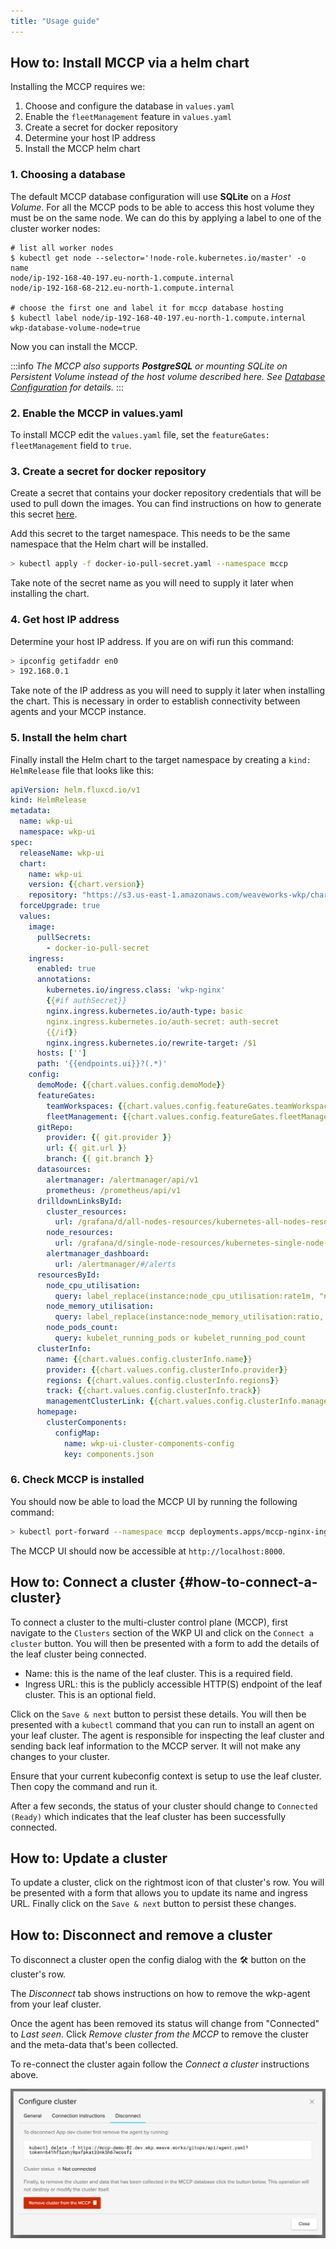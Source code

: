 ```yaml
---
title: "Usage guide"
---
```


## How to: Install MCCP via a helm chart

Installing the MCCP requires we:

1. Choose and configure the database in `values.yaml`
2. Enable the `fleetManagement` feature in `values.yaml`
3. Create a secret for docker repository
4. Determine your host IP address
5. Install the MCCP helm chart

### 1. Choosing a database

The default MCCP database configuration will use **SQLite** on a _Host Volume_. For all the MCCP pods to be able to access this host volume they must be on the same node. We can do this by applying a label to one of the cluster worker nodes:

``` console
# list all worker nodes
$ kubectl get node --selector='!node-role.kubernetes.io/master' -o name
node/ip-192-168-40-197.eu-north-1.compute.internal
node/ip-192-168-68-212.eu-north-1.compute.internal

# choose the first one and label it for mccp database hosting
$ kubectl label node/ip-192-168-40-197.eu-north-1.compute.internal wkp-database-volume-node=true
```

Now you can install the MCCP.

:::info
_The MCCP also supports **PostgreSQL** or mounting SQLite on Persistent Volume instead of the host volume described here. See [Database Configuration](./database-configuration) for details._
:::

### 2. Enable the MCCP in values.yaml

To install  MCCP edit the `values.yaml` file, set the `featureGates: fleetManagement`
field to `true`.

### 3. Create a secret for docker repository

Create a secret that contains your docker repository credentials that will be used to pull down the images. You can find instructions on how to generate this secret [here](https://kubernetes.io/docs/tasks/configure-pod-container/pull-image-private-registry/).

Add this secret to the target namespace. This needs to be the same namespace that the Helm chart will be installed.

```bash
> kubectl apply -f docker-io-pull-secret.yaml --namespace mccp
```

Take note of the secret name as you will need to supply it later when installing the chart.

### 4. Get host IP address

Determine your host IP address. If you are on wifi run this command:

```bash
> ipconfig getifaddr en0
> 192.168.0.1
```

Take note of the IP address as you will need to supply it later when installing the chart. This is necessary in order to establish connectivity between agents and your MCCP instance.

### 5. Install the helm chart

Finally install the Helm chart to the target namespace by creating a `kind: HelmRelease` file that looks like this:

```yaml
apiVersion: helm.fluxcd.io/v1
kind: HelmRelease
metadata:
  name: wkp-ui
  namespace: wkp-ui
spec:
  releaseName: wkp-ui
  chart:
    name: wkp-ui
    version: {{chart.version}}
    repository: "https://s3.us-east-1.amazonaws.com/weaveworks-wkp/charts/"
  forceUpgrade: true
  values:
    image:
      pullSecrets:
        - docker-io-pull-secret
    ingress:
      enabled: true
      annotations:
        kubernetes.io/ingress.class: 'wkp-nginx'
        {{#if authSecret}}
        nginx.ingress.kubernetes.io/auth-type: basic
        nginx.ingress.kubernetes.io/auth-secret: auth-secret
        {{/if}}
        nginx.ingress.kubernetes.io/rewrite-target: /$1
      hosts: ['']
      path: '{{endpoints.ui}}?(.*)'
    config:
      demoMode: {{chart.values.config.demoMode}}
      featureGates:
        teamWorkspaces: {{chart.values.config.featureGates.teamWorkspaces}}
        fleetManagement: {{chart.values.config.featureGates.fleetManagement}}
      gitRepo:
        provider: {{ git.provider }}
        url: {{ git.url }}
        branch: {{ git.branch }}
      datasources:
        alertmanager: /alertmanager/api/v1
        prometheus: /prometheus/api/v1
      drilldownLinksById:
        cluster_resources:
          url: /grafana/d/all-nodes-resources/kubernetes-all-nodes-resources
        node_resources:
          url: /grafana/d/single-node-resources/kubernetes-single-node-resources
        alertmanager_dashboard:
          url: /alertmanager/#/alerts
      resourcesById:
        node_cpu_utilisation:
          query: label_replace(instance:node_cpu_utilisation:rate1m, "node", "$1", "instance", "(.*)")
        node_memory_utilisation:
          query: label_replace(instance:node_memory_utilisation:ratio, "node", "$1", "instance", "(.*)")
        node_pods_count:
          query: kubelet_running_pods or kubelet_running_pod_count
      clusterInfo:
        name: {{chart.values.config.clusterInfo.name}}
        provider: {{chart.values.config.clusterInfo.provider}}
        regions: {{chart.values.config.clusterInfo.regions}}
        track: {{chart.values.config.clusterInfo.track}}
        managementClusterLink: {{chart.values.config.clusterInfo.managementClusterLink}}
      homepage:
        clusterComponents:
          configMap:
            name: wkp-ui-cluster-components-config
            key: components.json
```

### 6. Check MCCP is installed

You should now be able to load the MCCP UI by running the following command:

```bash
> kubectl port-forward --namespace mccp deployments.apps/mccp-nginx-ingress-controller 8000:80
```
The MCCP UI should now be accessible at `http://localhost:8000`.

## How to: Connect a cluster {#how-to-connect-a-cluster}

To connect a cluster to the multi-cluster control plane (MCCP), first navigate to the `Clusters` section of the WKP UI and click on the `Connect a cluster` button. You will then be presented with a form to add the details of the leaf cluster being connected.

- Name: this is the name of the leaf cluster. This is a required field.
- Ingress URL: this is the publicly accessible HTTP(S) endpoint of the leaf cluster. This is an optional field.

Click on the `Save & next` button to persist these details. You will then be presented with a `kubectl` command that you can run to install an agent on your leaf cluster. The agent is responsible for inspecting the leaf cluster and sending back leaf information to the MCCP server. It will not make any changes to your cluster.

Ensure that your current kubeconfig context is setup to use the leaf cluster. Then copy the command and run it.

After a few seconds, the status of your cluster should change to `Connected (Ready)` which indicates that the leaf cluster has been successfully connected.

## How to: Update a cluster

To update a cluster, click on the rightmost icon of that cluster's row. You will be presented with a form that allows you to update its name and ingress URL. Finally click on the `Save & next` button to persist these changes.

## How to: Disconnect and remove a cluster

To disconnect a cluster open the config dialog with the 🛠 button on the cluster's row.

The _Disconnect_ tab shows instructions on how to remove the wkp-agent from your leaf cluster.

Once the agent has been removed its status will change from "Connected" to _Last seen_. Click _Remove cluster from the MCCP_ to remove the cluster and the meta-data that's been collected.

To re-connect the cluster again follow the _Connect a cluster_ instructions above.

![Disconnect cluster](./img/disconnect-cluster.png)
